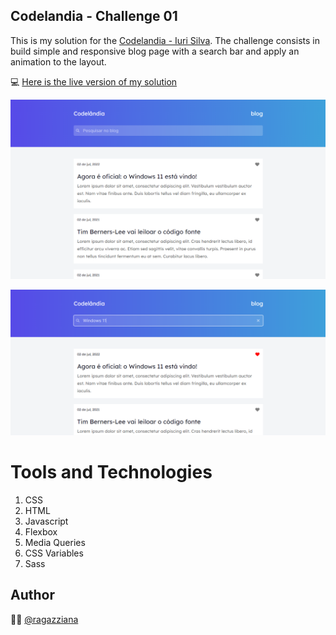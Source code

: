 
## Codelandia - Challenge 01

This is my solution for the [Codelandia - Iuri Silva](https://discord.com/channels/853354677411905578/855846897854971914). The challenge consists in build simple and responsive blog page with a search bar and apply an animation to the layout. 

💻 [Here is the live version of my solution](https://ragazziana.github.io/codelandia-challenge-01/)

![Desktop Version](https://github.com/ragazziana/codelandia-challenge-01/blob/main/design/codelandia-challenge-1.png?raw=true)

![Desktop Version](https://github.com/ragazziana/codelandia-challenge-01/blob/main/design/codelandia-challenge-2.png?raw=true)

# Tools and Technologies

1. CSS
2. HTML
3. Javascript
4. Flexbox
5. Media Queries
6. CSS Variables
7. Sass

## Author
👩‍💻  [@ragazziana](https://github.com/ragazziana)

